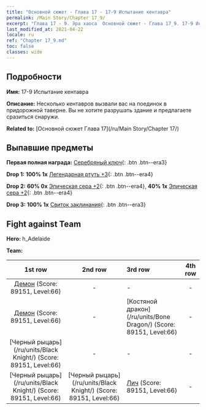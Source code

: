```yaml
---
title: "Основной сюжет - Глава 17 - 17-9 Испытание кентавра"
permalink: /Main Story/Chapter 17_9/
excerpt: "Глава 17 - 9. Эра хаоса  Основной сюжет - Глава 17_9. 17-9 Испытание кентавра"
last_modified_at: 2021-04-22
locale: ru
ref: "Chapter 17_9.md"
toc: false
classes: wide
---
```


## Подробности

 **Имя:** 17-9 Испытание кентавра

 **Описание:** Несколько кентавров вызвали вас на поединок в придорожной таверне. Вы не хотите разрушать здание и предлагаете сразиться снаружи.

 **Related to:** [Основной сюжет Глава 17](/ru/Main Story/Chapter 17/)

## Выпавшие предметы

 **Первая полная награда:** [Серебряный ключ](/ItemsRU/con_693/){: .btn .btn--era3}

 **Drop 1:** **100% 1x** [Легендарная ртуть +3](/ItemsRU/mat_56/){: .btn .btn--era4}

 **Drop 2:** **60% 0x** [Эпическая сера +2](/ItemsRU/mat_50/){: .btn .btn--era4}, **40% 1x** [Эпическая сера +2](/ItemsRU/mat_50/){: .btn .btn--era4}

 **Drop 3:** **100% 1x** [Свиток заклинания](/ItemsRU/con_694/){: .btn .btn--era3}


## Fight against Team
 **Hero:** h_Adelaide

 **Team:**


  | 1st row | 2nd row | 3rd row | 4th row |
  |:----:|:----:|:----|:----:|
  | [Демон](/ru/units/Demon/) (Score: 89151, Level:66)  | - | - | - |
  | [Демон](/ru/units/Demon/) (Score: 89151, Level:66)  | - | [Костяной дракон](/ru/units/Bone Dragon/) (Score: 89151, Level:66)  | - |
  | [Черный рыцарь](/ru/units/Black Knight/) (Score: 89151, Level:66)  | - | - | - |
  | [Черный рыцарь](/ru/units/Black Knight/) (Score: 89151, Level:66)  | [Черный рыцарь](/ru/units/Black Knight/) (Score: 89151, Level:66)  | [Лич](/ru/units/Lich/) (Score: 89151, Level:66)  | - |


